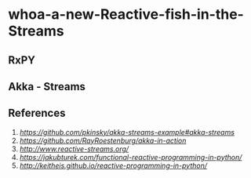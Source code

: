 # whoa-a-new-Reactive-fish-in-the-Streams


## RxPY
## Akka - Streams
## References
1. _https://github.com/pkinsky/akka-streams-example#akka-streams_
2. _https://github.com/RayRoestenburg/akka-in-action_
3. _http://www.reactive-streams.org/_
4. _https://jakubturek.com/functional-reactive-programming-in-python/_
5. _http://keitheis.github.io/reactive-programming-in-python/_
